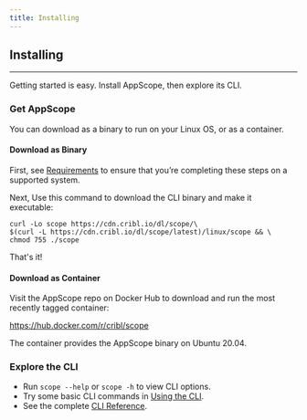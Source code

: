 ```yaml
---
title: Installing
---
```


## Installing
---

Getting started is easy. Install AppScope, then explore its CLI.

### Get AppScope

You can download as a binary to run on your Linux OS, or as a container.

#### Download as Binary

First, see [Requirements](/docs/requirements) to ensure that you’re completing these steps on a supported system. 

Next, Use this command to download the CLI binary and make it executable:

```
curl -Lo scope https://cdn.cribl.io/dl/scope/\
$(curl -L https://cdn.cribl.io/dl/scope/latest)/linux/scope && \
chmod 755 ./scope
```

That's it!

#### Download as Container

Visit the AppScope repo on Docker Hub to download and run the most recently tagged container:

https://hub.docker.com/r/cribl/scope

The container provides the AppScope binary on Ubuntu 20.04.

### Explore the CLI

- Run `scope --help` or `scope -h` to view CLI options.
- Try some basic CLI commands in [Using the CLI](/docs/quick-start-guide).
- See the complete [CLI Reference](/docs/cli-reference).